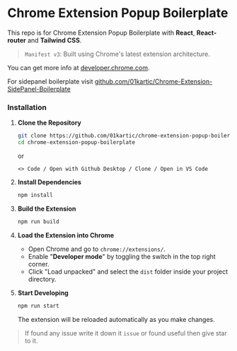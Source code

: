 # Chrome Extension Popup Boilerplate

This repo is for Chrome Extension Popup Boilerplate with **React**, **React-router** and **Tailwind CSS**.

> `Manifest v3`: Built using Chrome's latest extension architecture.

You can get more info at [developer.chrome.com](https://developer.chrome.com/docs/extensions).

For sidepanel boilerplate visit [github.com/01kartic/Chrome-Extension-SidePanel-Boilerplate](https://github.com/01kartic/Chrome-Extension-SidePanel-Boilerplate)

### Installation

1. **Clone the Repository**
    ```bash
    git clone https://github.com/01kartic/chrome-extension-popup-boilerplate.git
    cd chrome-extension-popup-boilerplate
    ```
    or
    ```
    <> Code / Open with Github Desktop / Clone / Open in VS Code
    ``` 

2. **Install Dependencies**
    ```bash
    npm install
    ```

3. **Build the Extension**
    ```bash
    npm run build
    ```

4. **Load the Extension into Chrome**
    - Open Chrome and go to `chrome://extensions/`.
    - Enable "**Developer mode**" by toggling the switch in the top right corner.
    - Click "Load unpacked" and select the `dist` folder inside your project directory.

5. **Start Developing**
    ```bash
    npm run start
    ```
    The extension will be reloaded automatically as you make changes.

> If found any issue write it down it `issue` or found useful then give star to it.
